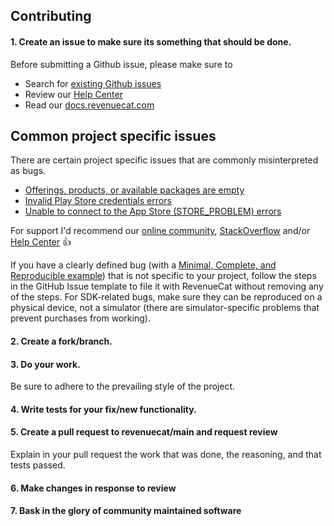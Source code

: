 ## Contributing

#### 1. Create an issue to make sure its something that should be done.

Before submitting a Github issue, please make sure to

- Search for [existing Github issues](https://github.com/RevenueCat/purchases-flutter/issues)
- Review our [Help Center](https://support.revenuecat.com/hc/en-us)
- Read our [docs.revenuecat.com](https://docs.revenuecat.com/)

## Common project specific issues

There are certain project specific issues that are commonly misinterpreted as bugs.

- [Offerings, products, or available packages are empty](https://support.revenuecat.com/hc/en-us/articles/360041793174)
- [Invalid Play Store credentials errors](https://support.revenuecat.com/hc/en-us/articles/360046398913)
- [Unable to connect to the App Store (STORE_PROBLEM) errors](https://support.revenuecat.com/hc/en-us/articles/360046399333)

For support I'd recommend our [online community](https://spectrum.chat/revenuecat), [StackOverflow](https://stackoverflow.com/tags/revenuecat/) and/or [Help Center](https://support.revenuecat.com/hc/en-us) 👍

If you have a clearly defined bug (with a [Minimal, Complete, and Reproducible example](https://stackoverflow.com/help/minimal-reproducible-example)) that is not specific to your project, follow the steps in the GitHub Issue template to file it with RevenueCat without removing any of the steps. For SDK-related bugs, make sure they can be reproduced on a physical device, not a simulator (there are simulator-specific problems that prevent purchases from working).

#### 2. Create a fork/branch.

#### 3. Do your work.

Be sure to adhere to the prevailing style of the project.

#### 4. Write tests for your fix/new functionality.

#### 5. Create a pull request to revenuecat/main and request review

Explain in your pull request the work that was done, the reasoning, and that tests passed.

#### 6. Make changes in response to review

#### 7. Bask in the glory of community maintained software
